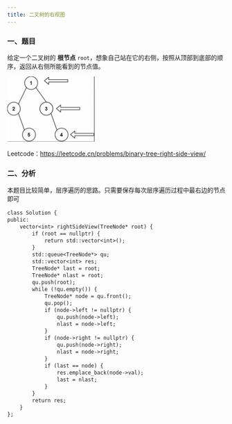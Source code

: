 ```yaml
---
title: 二叉树的右视图
---
```


### 一、题目

给定一个二叉树的 **根节点** `root`，想象自己站在它的右侧，按照从顶部到底部的顺序，返回从右侧所能看到的节点值。

<img src="../image/二叉树的右视图.png" style="zoom:25%;" />

Leetcode：https://leetcode.cn/problems/binary-tree-right-side-view/

### 二、分析

本题目比较简单，层序遍历的思路。只需要保存每次层序遍历过程中最右边的节点即可

```
class Solution {
public:
    vector<int> rightSideView(TreeNode* root) {
        if (root == nullptr) {
            return std::vector<int>();
        }
        std::queue<TreeNode*> qu;
        std::vector<int> res;
        TreeNode* last = root;
        TreeNode* nlast = root;
        qu.push(root);
        while (!qu.empty()) {
            TreeNode* node = qu.front();
            qu.pop();
            if (node->left != nullptr) {
                qu.push(node->left);
                nlast = node->left;
            }
            if (node->right != nullptr) {
                qu.push(node->right);
                nlast = node->right;
            }
            if (last == node) {
                res.emplace_back(node->val);
                last = nlast;
            }
        }
        return res;
    }
};
```

